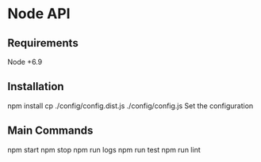 # Node API

## Requirements
Node +6.9

## Installation
npm install
cp ./config/config.dist.js ./config/config.js
Set the configuration

## Main Commands
npm start
npm stop
npm run logs
npm run test
npm run lint

